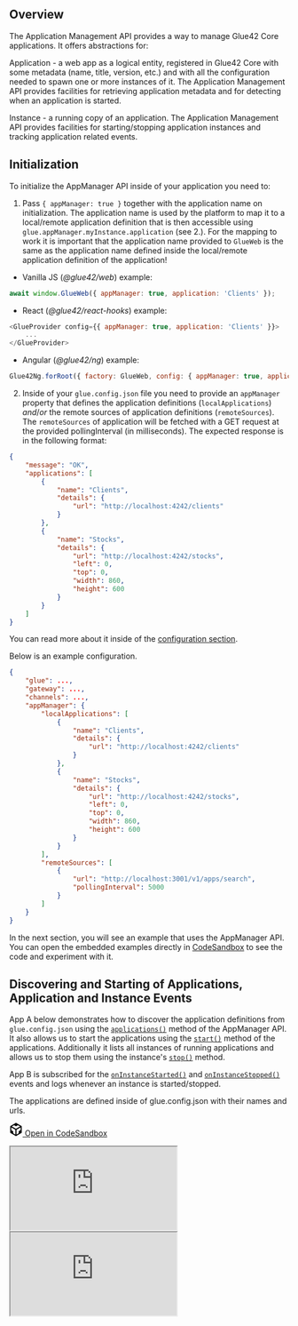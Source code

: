 ## Overview

The Application Management API provides a way to manage Glue42 Core applications. It offers abstractions for:

Application - a web app as a logical entity, registered in Glue42 Core with some metadata (name, title, version, etc.) and with all the configuration needed to spawn one or more instances of it. The Application Management API provides facilities for retrieving application metadata and for detecting when an application is started.

Instance - a running copy of an application. The Application Management API provides facilities for starting/stopping application instances and tracking application related events.

## Initialization

To initialize the AppManager API inside of your application you need to:

1. Pass `{ appManager: true }` together with the application name on initialization. The application name is used by the platform to map it to a local/remote application definition that is then accessible using `glue.appManager.myInstance.application` (see 2.). For the mapping to work it is important that the application name provided to `GlueWeb` is the same as the application name defined inside the local/remote application definition of the application!

- Vanilla JS (*@glue42/web*) example:

```javascript
await window.GlueWeb({ appManager: true, application: 'Clients' });
```

- React (*@glue42/react-hooks*) example:

```javascript
<GlueProvider config={{ appManager: true, application: 'Clients' }}>
    ...
</GlueProvider>
```

- Angular (*@glue42/ng*) example:

```javascript
Glue42Ng.forRoot({ factory: GlueWeb, config: { appManager: true, application: 'Clients' } })
```

2. Inside of your `glue.config.json` file you need to provide an `appManager` property that defines the application definitions (`localApplications`) *and*/*or* the remote sources of application definitions (`remoteSources`).
The `remoteSources` of application will be fetched with a GET request at the provided pollingInterval (in milliseconds). The expected response is in the following format:

```json
{
    "message": "OK",
    "applications": [
        {
            "name": "Clients",
            "details": {
                "url": "http://localhost:4242/clients"
            }
        },
        {
            "name": "Stocks",
            "details": {
                "url": "http://localhost:4242/stocks",
                "left": 0,
                "top": 0,
                "width": 860,
                "height": 600
            }
        }
    ]
}
```

You can read more about it inside of the [configuration section](../../core-concepts/environment/overview/index.html#configuration_file).

Below is an example configuration.

```json
{
    "glue": ...,
    "gateway": ...,
    "channels": ...,
    "appManager": {
        "localApplications": [
            {
                "name": "Clients",
                "details": {
                    "url": "http://localhost:4242/clients"
                }
            },
            {
                "name": "Stocks",
                "details": {
                    "url": "http://localhost:4242/stocks",
                    "left": 0,
                    "top": 0,
                    "width": 860,
                    "height": 600
                }
            }
        ],
        "remoteSources": [
            {
                "url": "http://localhost:3001/v1/apps/search",
                "pollingInterval": 5000
            }
        ]
    }
}
```

In the next section, you will see an example that uses the AppManager API. You can open the embedded examples directly in [CodeSandbox](https://codesandbox.io) to see the code and experiment with it.

## Discovering and Starting of Applications, Application and Instance Events

App A below demonstrates how to discover the application definitions from `glue.config.json` using the [`applications()`](../../../reference/core/latest/appManager/index.html#!API-applications) method of the AppManager API. It also allows us to start the applications using the [`start()`](../../../reference/core/latest/appManager/index.html#!Application-start) method of the applications. Additionally it lists all instances of running applications and allows us to stop them using the instance's [`stop()`](../../../reference/core/latest/appManager/index.html#!Instance-stop) method.

App B is subscribed for the [`onInstanceStarted()`](../../../reference/core/latest/appManager/index.html#!API-onInstanceStarted) and [`onInstanceStopped()`](../../../reference/core/latest/appManager/index.html#!API-onInstanceStopped) events and logs whenever an instance is started/stopped.

The applications are defined inside of glue.config.json with their names and urls.

<a href="https://codesandbox.io/s/github/Glue42/core/tree/master/live-examples/app-manager/app-manager-events" target="_blank" class="btn btn-primary"><svg xmlns="http://www.w3.org/2000/svg" viewBox="0 0 256 296" preserveAspectRatio="xMidYMid meet" width="24" height="24" version="1.1" style="pointer-events: auto;">
        <path fill="#000000" d="M 115.498 261.088 L 115.498 154.479 L 23.814 101.729 L 23.814 162.502 L 65.8105 186.849 L 65.8105 232.549 L 115.498 261.088 Z M 139.312 261.715 L 189.917 232.564 L 189.917 185.78 L 232.186 161.285 L 232.186 101.274 L 139.312 154.895 L 139.312 261.715 Z M 219.972 80.8277 L 171.155 52.5391 L 128.292 77.4107 L 85.104 52.5141 L 35.8521 81.1812 L 127.766 134.063 L 219.972 80.8277 Z M 0 222.212 L 0 74.4949 L 127.987 0 L 256 74.182 L 256 221.979 L 127.984 295.723 L 0 222.212 Z" style="pointer-events: auto;"></path>
</svg> Open in CodeSandbox</a>
<div class="d-flex">
    <iframe src="https://hu9ve.csb.app/app-a/index.html"></iframe>
    <iframe src="https://hu9ve.csb.app/app-b/index.html"></iframe>
</div>
